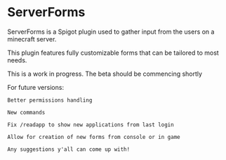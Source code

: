 # ServerForms

ServerForms is a Spigot plugin used to gather input from the users on a minecraft server.

This plugin features fully customizable forms that can be tailored to most needs. 

This is a work in progress. The beta should be commencing shortly

For future versions:
   
    Better permissions handling

    New commands

    Fix /readapp to show new applications from last login

    Allow for creation of new forms from console or in game

    Any suggestions y'all can come up with!
